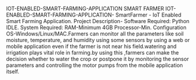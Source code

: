 IOT-ENABLED-SMART-FARMING-APPLICATION
SMART FARMER IOT-ENABLED-SMART-FARMING-APPLICATION- SmartFarmer - IoT Enabled Smart Farming Application. Project Description- Software Required: Python IDLE. System Required: RAM-Minimum 4GB Processor-Min. Configuration OS-Windows/Linux/MAC.Farmers can monitor all the  parameters like soil moisture, temperature, and humidity using some sensors by using a web or mobile application even if the farmer is not near his field.watering and irrigation plays vital role in farming.by using this ,farmers can make the decision whether to water the crop or postpone it by monitoring the sensor parameters and controlling the motor pumps from the mobile application itself.
